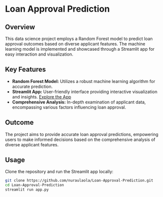 # Loan Approval Prediction

## Overview

This data science project employs a Random Forest model to predict loan approval outcomes based on diverse applicant features. The machine learning model is implemented and showcased through a Streamlit app for easy interaction and visualization.

## Key Features

- **Random Forest Model:** Utilizes a robust machine learning algorithm for accurate prediction.
- **Streamlit App:** User-friendly interface providing interactive visualization and insights. [Explore the App](https://loan-approval-preds.streamlit.app/)
- **Comprehensive Analysis:** In-depth examination of applicant data, encompassing various factors influencing loan approval.

## Outcome

The project aims to provide accurate loan approval predictions, empowering users to make informed decisions based on the comprehensive analysis of diverse applicant features.

## Usage

Clone the repository and run the Streamlit app locally:

```bash
git clone https://github.com/nuraulaola/Loan-Approval-Prediction.git
cd Loan-Approval-Prediction
streamlit run app.py
